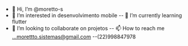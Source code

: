 - 👋 Hi, I’m @moretto-s
- 👀 I’m interested in  desenvolvimento mobile
-- 🌱 I’m currently learning  flutter
- 💞️ I’m looking to collaborate on  projetos
-- 📫 How to reach me ...morettto.sistemas@gmail.com
--(22)998847978<!---
moretto-s/moretto-s is a ✨ special ✨ repository because its `README.md` (this file) appears on your GitHub profile.
You can click the Preview link to take a look at your changes.
--->
